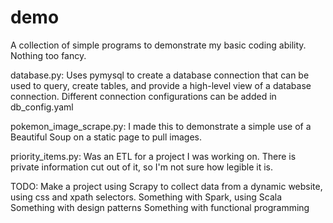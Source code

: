 # demo
A collection of simple programs to demonstrate my basic coding ability. Nothing too fancy.

database.py:
  Uses pymysql to create a database connection that can be used to query, create tables, and provide a high-level view of a database connection. Different connection configurations can be added in db_config.yaml

pokemon_image_scrape.py:
  I made this to demonstrate a simple use of a Beautiful Soup on a static page to pull images.

priority_items.py:
  Was an ETL for a project I was working on. There is private information cut out of it, so I'm not sure how legible it is.

TODO:
  Make a project using Scrapy to collect data from a dynamic website, using css and xpath selectors.
  Something with Spark, using Scala
  Something with design patterns
  Something with functional programming
